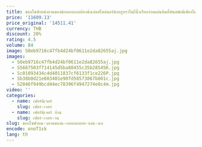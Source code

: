 ```yaml
---
title: ขอบโซฟาหนังอานของนักออกแบบห้องนั่งเล่นสไตล์นอร์ดิกหรูหราไม่กี่นิ้วเรียบง่ายแผ่นหินที่ทันสมัยมีเพียงไม่กี่มุม
price: '11609.13'
price_original: '14511.41'
currency: THB
discount: 20%
rating: 4.5
volume: 84
image: S0eb9716c47fb4d24bf0611e2da82655aj.jpg
images:
  - S0eb9716c47fb4d24bf0611e2da82655aj.jpg
  - S5667503f714145d5ba80455c35b28545K.jpg
  - Sc01093434c4d4011837cf6133f1ce226P.jpg
  - Sb38b0d21e683401e90fd58573867b801c.jpg
  - S2046f949bcd44ec78396f4947274e8c4m.jpg
video: ''
categories:
  - name: เฟอร์นิเจอร์
    slug: เฟอร-เจอร
  - name: เฟอร์นิเจอร์ บ้าน
    slug: เฟอร-เจอร-าน
slug: ขอบโซฟาหน-งอานของน-กออกแบบห-องน-งเล
encode: onoT1sk
lang: th
---
```

  